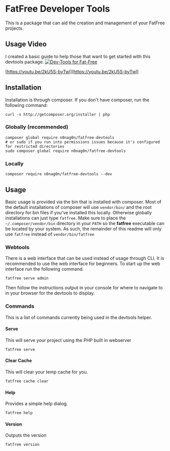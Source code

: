 # FatFree Developer Tools
This is a package that can aid the creation and management of your FatFree projects.

## Usage Video
I created a basic guide to help those that want to get started with this devtools package.
[![Dev-Tools for Fat-Free](https://img.youtube.com/vi/2kU5S-byTwI/0.jpg)](https://youtu.be/2kU5S-byTwI)

[https://youtu.be/2kU5S-byTwI](https://youtu.be/2kU5S-byTwI)

## Installation
Installation is through composer. If you don't have composer, run the following command:
```
curl -s http://getcomposer.org/installer | php
```

### Globally (recommended)
```
composer global require n0nag0n/fatfree-devtools
# or sudo if you run into permissions issues because it's configured for restricted directories
sudo composer global require n0nag0n/fatfree-devtools
```

### Locally
```
composer require n0nag0n/fatfree-devtools --dev
```

## Usage
Basic usage is provided via the bin that is installed with composer. Most of the default installations of composer will use `vendor/bin/` and the root directory for bin files if you've installed this locally. Otherwise globally installations can just type `fatfree`. Make sure to place the `~/.composer/vendor/bin` directory in your `PATH` so the **fatfree** executable can be located by your system. As such, the remainder of this readme will only use `fatfree` instead of `vendor/bin/fatfree`

### Webtools
There is a web interface that can be used instead of usage through CLI. It is recommended to use the web interface for beginners. To start up the web interface run the following command.
```
fatfree serve admin
```
Then follow the instructions output in your console for where to navigate to in your browser for the devtools to display.

### Commands
This is a list of commands currently being used in the devtools helper.

#### Serve
This will serve your project using the PHP built in webserver
```
fatfree serve
```

#### Clear Cache
This will clear your temp cache for you.
```
fatfree cache clear
```

#### Help
Provides a simple help dialog.
```
fatfree help
```

#### Version
Outputs the version
```
fatfree version
```
